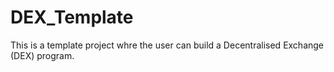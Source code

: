 # DEX_Template
This is a template project whre the user can build a Decentralised Exchange (DEX) program.

